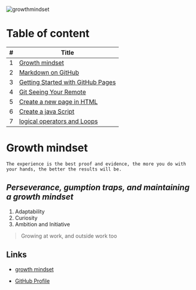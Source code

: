 ![growthmindset](https://miro.medium.com/max/1200/1*TtlqcGNhwGaF0mOfsQJrOg.jpeg)
# Table of content

#|Title
---|-----
1|[Growth mindset](lab02b/Growth-mindset)
2|[Markdown on GitHub](lab02b/Markdown-on-GitHub)
3|[Getting Started with GitHub Pages](lab02b/Getting-Started-with-GitHub-Pages)
4|[Git Seeing Your Remote](lab02b/Git-Seeing-Your-Remote)
5|[Create a new page in HTML](lab02b/how-to-create-website)
6|[Create a java Script](lab02b/Read04)
7|[logical operators and Loops](lab02b/Read05)

# Growth mindset 
` The experience is the best proof and evidence, the more you do with your hands, the better the results will be. `

 ## _Perseverance, gumption traps, and maintaining a **growth mindset**_ 
 1. Adaptability 
 1. Curiosity 
 1. Ambition and Initiative 
 
 >Growing at work, and outside work too 

 ## Links 
 * [growth mindset](https://www.atlassian.com/blog/inside-atlassian/growth-mindset) 

 

 * [GitHub Profile](https://github.com/salehradwan/) 

 

